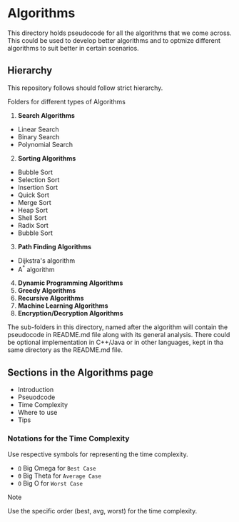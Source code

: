 # Algorithms
This directory holds pseudocode for all the algorithms that we come across. This could be used to develop better algorithms and to optmize different algorithms to suit better in certain scenarios.

## Hierarchy
This repository follows should follow strict hierarchy.

Folders for different types of Algorithms

1. **Search Algorithms**
  * Linear Search
  * Binary Search
  * Polynomial Search
2. **Sorting Algorithms**
  * Bubble Sort
  * Selection Sort
  * Insertion Sort
  * Quick Sort
  * Merge Sort
  * Heap Sort
  * Shell Sort
  * Radix Sort
  * Bubble Sort
3. **Path Finding Algorithms**
  * Dijkstra's algorithm
  * A<sup>*</sup> algorithm
4. **Dynamic Programming Algorithms**
5. **Greedy Algorithms**
6. **Recursive Algorithms**
7. **Machine Learning Algorithms**
8. **Encryption/Decryption Algorithms**

The sub-folders in this directory, named after the algorithm will contain the pseudocode in README.md file along with its general analysis. There could be optional implementation in C++/Java or in other languages, kept in tha same directory as the README.md file.


## Sections in the Algorithms page
- Introduction
- Pseuodcode
- Time Complexity
- Where to use
- Tips

### Notations for the Time Complexity

Use respective symbols for representing the time complexity.
- `Ω` Big Omega for `Best Case`
- `Θ` Big Theta for `Average Case`
- `O` Big O for `Worst Case`

> [!Note]
> Use the specific order (best, avg, worst) for the time complexity.
